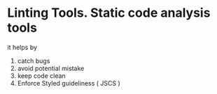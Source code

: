 # Linting Tools. Static code analysis tools

it helps by

1. catch bugs
2. avoid potential mistake
3. keep code clean
4. Enforce Styled guideliness ( JSCS )
